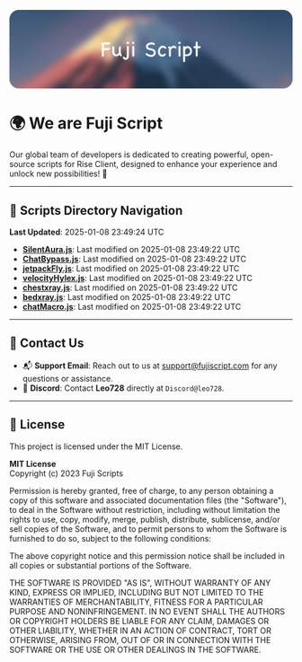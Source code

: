 ![Banner](.github/b.webp)

# 🌍 **We are Fuji Script**

Our global team of developers is dedicated to creating powerful, open-source scripts for Rise Client, designed to enhance your experience and unlock new possibilities! 🌟

---
<!-- SCRIPTS_NAVIGATION_START -->
## 📂 **Scripts Directory Navigation**

**Last Updated**: 2025-01-08 23:49:24 UTC

- **[SilentAura.js](scripts/SilentAura.js)**: Last modified on 2025-01-08 23:49:22 UTC
- **[ChatBypass.js](scripts/ChatBypass.js)**: Last modified on 2025-01-08 23:49:22 UTC
- **[jetpackFly.js](scripts/jetpackFly.js)**: Last modified on 2025-01-08 23:49:22 UTC
- **[velocityHylex.js](scripts/velocityHylex.js)**: Last modified on 2025-01-08 23:49:22 UTC
- **[chestxray.js](scripts/chestxray.js)**: Last modified on 2025-01-08 23:49:22 UTC
- **[bedxray.js](scripts/bedxray.js)**: Last modified on 2025-01-08 23:49:22 UTC
- **[chatMacro.js](scripts/chatMacro.js)**: Last modified on 2025-01-08 23:49:22 UTC

<!-- SCRIPTS_NAVIGATION_END -->

---

## 💬 **Contact Us**  
- 📬 **Support Email**: Reach out to us at [support@fujiscript.com](mailto:support@fujiscript.com) for any questions or assistance.  
- 💬 **Discord**: Contact **Leo728** directly at `Discord@leo728`.

---

## 📜 **License**

This project is licensed under the MIT License.  

**MIT License**  
Copyright (c) 2023 Fuji Scripts  

Permission is hereby granted, free of charge, to any person obtaining a copy of this software and associated documentation files (the "Software"), to deal in the Software without restriction, including without limitation the rights to use, copy, modify, merge, publish, distribute, sublicense, and/or sell copies of the Software, and to permit persons to whom the Software is furnished to do so, subject to the following conditions:  

The above copyright notice and this permission notice shall be included in all copies or substantial portions of the Software.  

THE SOFTWARE IS PROVIDED "AS IS", WITHOUT WARRANTY OF ANY KIND, EXPRESS OR IMPLIED, INCLUDING BUT NOT LIMITED TO THE WARRANTIES OF MERCHANTABILITY, FITNESS FOR A PARTICULAR PURPOSE AND NONINFRINGEMENT. IN NO EVENT SHALL THE AUTHORS OR COPYRIGHT HOLDERS BE LIABLE FOR ANY CLAIM, DAMAGES OR OTHER LIABILITY, WHETHER IN AN ACTION OF CONTRACT, TORT OR OTHERWISE, ARISING FROM, OUT OF OR IN CONNECTION WITH THE SOFTWARE OR THE USE OR OTHER DEALINGS IN THE SOFTWARE.  
